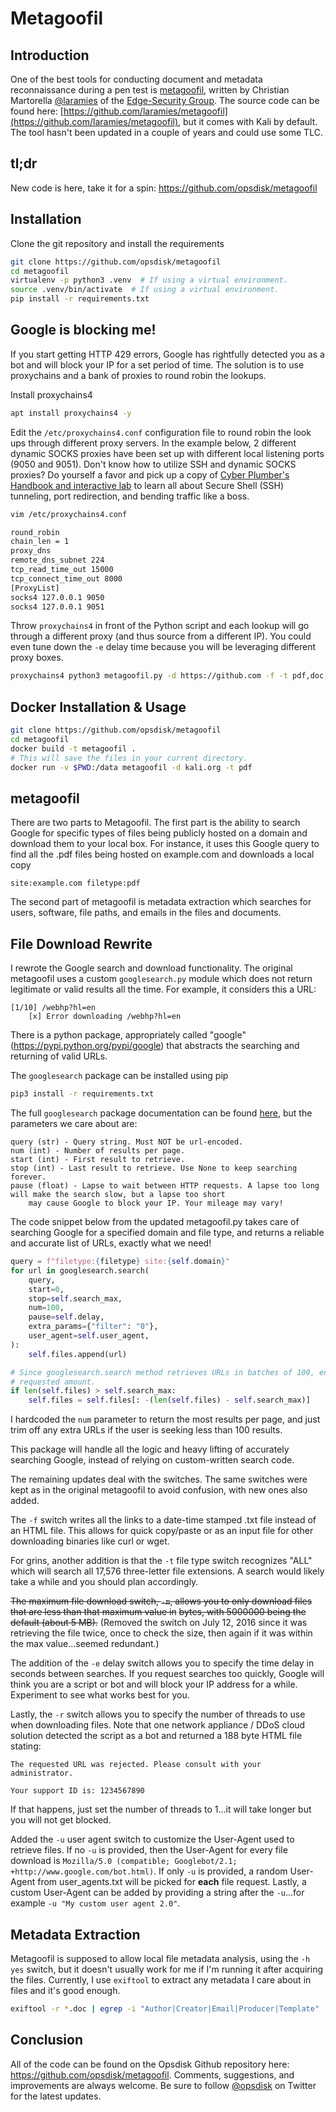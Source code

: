 # Metagoofil

## Introduction

One of the best tools for conducting document and metadata reconnaissance during a pen test is
[metagoofil](http://www.edge-security.com/metagoofil.php), written by Christian Martorella
[@laramies](http://twitter.com/laramies) of the [Edge-Security Group](http://www.edge-security.com/).  The source code
can be found here: [https://github.com/laramies/metagoofil](https://github.com/laramies/metagoofil), but it comes with
Kali by default.  The tool hasn't been updated in a couple of years and could use some TLC.

## tl;dr

New code is here, take it for a spin: <https://github.com/opsdisk/metagoofil>

## Installation

Clone the git repository and install the requirements

```bash
git clone https://github.com/opsdisk/metagoofil
cd metagoofil
virtualenv -p python3 .venv  # If using a virtual environment.
source .venv/bin/activate  # If using a virtual environment.
pip install -r requirements.txt
```

## Google is blocking me!

If you start getting HTTP 429 errors, Google has rightfully detected you as a bot and will block your IP for a set
period of time.  The solution is to use proxychains and a bank of proxies to round robin the lookups.

Install proxychains4

```bash
apt install proxychains4 -y
```

Edit the `/etc/proxychains4.conf` configuration file to round robin the look ups through different proxy servers.  In
the example below, 2 different dynamic SOCKS proxies have been set up with different local listening ports
(9050 and 9051).  Don't know how to utilize SSH and dynamic SOCKS proxies?  Do yourself a favor and pick up a copy of
[Cyber Plumber's Handbook and interactive lab](https://gumroad.com/l/cph_book_and_lab) to learn all about Secure Shell
(SSH) tunneling, port redirection, and bending traffic like a boss.

```bash
vim /etc/proxychains4.conf
```

```bash
round_robin
chain_len = 1
proxy_dns
remote_dns_subnet 224
tcp_read_time_out 15000
tcp_connect_time_out 8000
[ProxyList]
socks4 127.0.0.1 9050
socks4 127.0.0.1 9051
```

Throw `proxychains4` in front of the Python script and each lookup will go through a different proxy (and thus source
from a different IP).  You could even tune down the `-e` delay time because you will be leveraging different proxy boxes.

```bash
proxychains4 python3 metagoofil.py -d https://github.com -f -t pdf,doc,xls
```

## Docker Installation & Usage

```bash
git clone https://github.com/opsdisk/metagoofil
cd metagoofil
docker build -t metagoofil .
# This will save the files in your current directory.
docker run -v $PWD:/data metagoofil -d kali.org -t pdf
```

## metagoofil

There are two parts to Metagoofil.  The first part is the ability to search Google for specific types of files being
publicly hosted on a domain and download them to your local box.  For instance, it uses this Google query to find all
the .pdf files being hosted on example.com and downloads a local copy

```none
site:example.com filetype:pdf
```

The second part of metagoofil is metadata extraction which searches for users, software, file paths, and emails in the
files and documents.

## File Download Rewrite

I rewrote the Google search and download functionality.  The original metagoofil uses a custom `googlesearch.py` module
which does not return legitimate or valid results all the time.  For example, it considers this a URL:

```none
[1/10] /webhp?hl=en
    [x] Error downloading /webhp?hl=en
```

There is a python package, appropriately called "google" (<https://pypi.python.org/pypi/google>) that abstracts the
searching and returning of valid URLs.  

The `googlesearch` package can be installed using pip

```bash
pip3 install -r requirements.txt
```

The full `googlesearch` package documentation can be found [here](http://pythonhosted.org/google/), but the parameters
we care about are:

```none
query (str) - Query string. Must NOT be url-encoded.
num (int) - Number of results per page.
start (int) - First result to retrieve.
stop (int) - Last result to retrieve. Use None to keep searching forever.
pause (float) - Lapse to wait between HTTP requests. A lapse too long will make the search slow, but a lapse too short
    may cause Google to block your IP. Your mileage may vary!
```

The code snippet below from the updated metagoofil.py takes care of searching Google for a specified domain and file
type, and returns a reliable and accurate list of URLs, exactly what we need!

```python
query = f"filetype:{filetype} site:{self.domain}"
for url in googlesearch.search(
    query,
    start=0,
    stop=self.search_max,
    num=100,
    pause=self.delay,
    extra_params={"filter": "0"},
    user_agent=self.user_agent,
):
    self.files.append(url)

# Since googlesearch.search method retrieves URLs in batches of 100, ensure the file list only contains the
# requested amount.
if len(self.files) > self.search_max:
    self.files = self.files[: -(len(self.files) - self.search_max)]
```

I hardcoded the `num` parameter to return the most results per page, and just trim off any extra URLs if the user is
seeking less than 100 results.

This package will handle all the logic and heavy lifting of accurately searching Google, instead of relying on
custom-written search code.

The remaining updates deal with the switches.  The same switches were kept as in the original metagoofil to avoid
confusion, with new ones also added.  

The `-f` switch writes all the links to a date-time stamped .txt file instead of an HTML file.  This allows for quick
copy/paste or as an input file for other downloading binaries like curl or wget.

For grins, another addition is that the `-t` file type switch recognizes "ALL" which will search all 17,576 three-letter
file extensions.  A search would likely take a while and you should plan accordingly.

~~The maximum file download switch, `-m`, allows you to only download files that are less than that maximum value in~~
~~bytes, with 5000000 being the default (about 5 MB).~~ (Removed the switch on July 12, 2016 since it was retrieving the
file twice, once to check the size, then again if it was within the max value...seemed redundant.)

The addition of the `-e` delay switch allows you to specify the time delay in seconds between searches.  If you request
searches too quickly, Google will think you are a script or bot and will block your IP address for a while.  Experiment
to see what works best for you.

Lastly, the `-r` switch allows you to specify the number of threads to use when downloading files.  Note that one
network appliance / DDoS cloud solution detected the script as a bot and returned a 188 byte HTML file stating:

```none
The requested URL was rejected. Please consult with your administrator.

Your support ID is: 1234567890
```

If that happens, just set the number of threads to 1...it will take longer but you will not get blocked.

Added the `-u` user agent switch to customize the User-Agent used to retrieve files.  If no `-u` is provided, then the
User-Agent for every file download is `Mozilla/5.0 (compatible; Googlebot/2.1; +http://www.google.com/bot.html)`.  If
only `-u` is provided, a random User-Agent from user_agents.txt will be picked for **each** file request.  Lastly, a
custom User-Agent can be added by providing a string after the `-u`...for example `-u "My custom user agent 2.0"`.

## Metadata Extraction

Metagoofil is supposed to allow local file metadata analysis, using the `-h yes` switch, but it doesn't usually work for
me if I'm running it after acquiring the files. Currently, I use `exiftool` to extract any metadata I care about in
files and it's good enough.

```bash
exiftool -r *.doc | egrep -i "Author|Creator|Email|Producer|Template" | sort -u
```

## Conclusion

All of the code can be found on the Opsdisk Github repository here: <https://github.com/opsdisk/metagoofil>.  Comments,
suggestions, and improvements are always welcome.  Be sure to follow [@opsdisk](https://twitter.com/opsdisk) on Twitter
for the latest updates.
